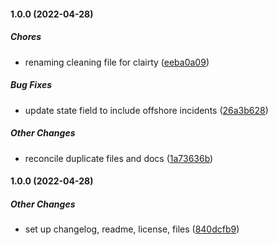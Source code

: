 #### 1.0.0 (2022-04-28)

##### Chores

*  renaming cleaning file for clairty ([eeba0a09](https://github.com/jmceager/phmsa_clean/commit/eeba0a09241a8b63296d4e0e6de755f74051385d))

##### Bug Fixes

*  update state field to include offshore incidents ([26a3b628](https://github.com/jmceager/phmsa_clean/commit/26a3b6281c479e2023c7c945bc9a7389f8906b5c))

##### Other Changes

*  reconcile duplicate files and docs ([1a73636b](https://github.com/jmceager/phmsa_clean/commit/1a73636b094e1fdf7568691dfcf897cfa2cf422d))

#### 1.0.0 (2022-04-28)

##### Other Changes

*  set up changelog, readme, license, files ([840dcfb9](https://github.com/jmceager/phmsa_clean/commit/840dcfb9d4c6d5e452797f4c4d195a3987df0280))


